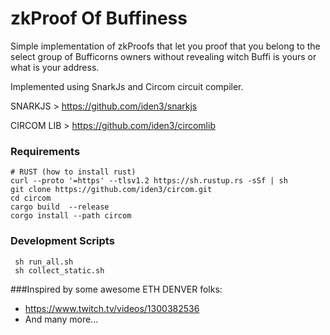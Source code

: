 # zkProof Of Buffiness

Simple implementation of zkProofs that let you proof that you belong to the select group of Bufficorns owners without revealing witch Buffi is yours or what is your address.

Implemented using SnarkJs and Circom circuit compiler. 

SNARKJS > https://github.com/iden3/snarkjs

CIRCOM LIB > https://github.com/iden3/circomlib

### Requirements
```
# RUST (how to install rust)
curl --proto '=https' --tlsv1.2 https://sh.rustup.rs -sSf | sh
git clone https://github.com/iden3/circom.git
cd circom
cargo build  --release
corgo install --path circom
```

### Development Scripts
```
 sh run_all.sh 
 sh collect_static.sh
```

###Inspired by some awesome ETH DENVER folks:
* https://www.twitch.tv/videos/1300382536
* And many more...
